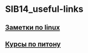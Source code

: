 # SIB14_useful-links

## [Заметки по linux](https://github.com/Tatoxer/SIB14_useful-links/tree/main/LINUX_help)
## [Курсы по питону](https://github.com/Tatoxer/SIB14_useful-links/blob/main/Python%20courses.md)
